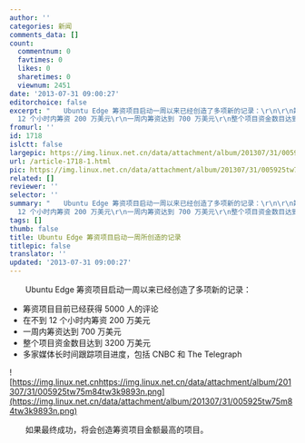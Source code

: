 ```yaml
---
author: ''
categories: 新闻
comments_data: []
count:
  commentnum: 0
  favtimes: 0
  likes: 0
  sharetimes: 0
  viewnum: 2451
date: '2013-07-31 09:00:27'
editorchoice: false
excerpt: "　　Ubuntu Edge 筹资项目启动一周以来已经创造了多项新的记录：\r\n\r\n筹资项目目前已经获得 5000 人的评论\r\n在不到
  12 个小时内筹资 200 万美元\r\n一周内筹资达到 700 万美元\r\n整个项目资金数目达到 3200 万美元\r\n多家媒体长 ..."
fromurl: ''
id: 1718
islctt: false
largepic: https://img.linux.net.cn/data/attachment/album/201307/31/005925tw75m84tw3k9893n.png
url: /article-1718-1.html
pic: https://img.linux.net.cn/data/attachment/album/201307/31/005925tw75m84tw3k9893n.png.thumb.jpg
related: []
reviewer: ''
selector: ''
summary: "　　Ubuntu Edge 筹资项目启动一周以来已经创造了多项新的记录：\r\n\r\n筹资项目目前已经获得 5000 人的评论\r\n在不到
  12 个小时内筹资 200 万美元\r\n一周内筹资达到 700 万美元\r\n整个项目资金数目达到 3200 万美元\r\n多家媒体长 ..."
tags: []
thumb: false
title: Ubuntu Edge 筹资项目启动一周所创造的记录
titlepic: false
translator: ''
updated: '2013-07-31 09:00:27'
---
```


　　Ubuntu Edge 筹资项目启动一周以来已经创造了多项新的记录：


* 筹资项目目前已经获得 5000 人的评论
* 在不到 12 个小时内筹资 200 万美元
* 一周内筹资达到 700 万美元
* 整个项目资金数目达到 3200 万美元
* 多家媒体长时间跟踪项目进度，包括 CNBC 和 The Telegraph


![https://img.linux.net.cnhttps://img.linux.net.cn/data/attachment/album/201307/31/005925tw75m84tw3k9893n.png](https://img.linux.net.cn/data/attachment/album/201307/31/005925tw75m84tw3k9893n.png)


　　如果最终成功，将会创造筹资项目金额最高的项目。